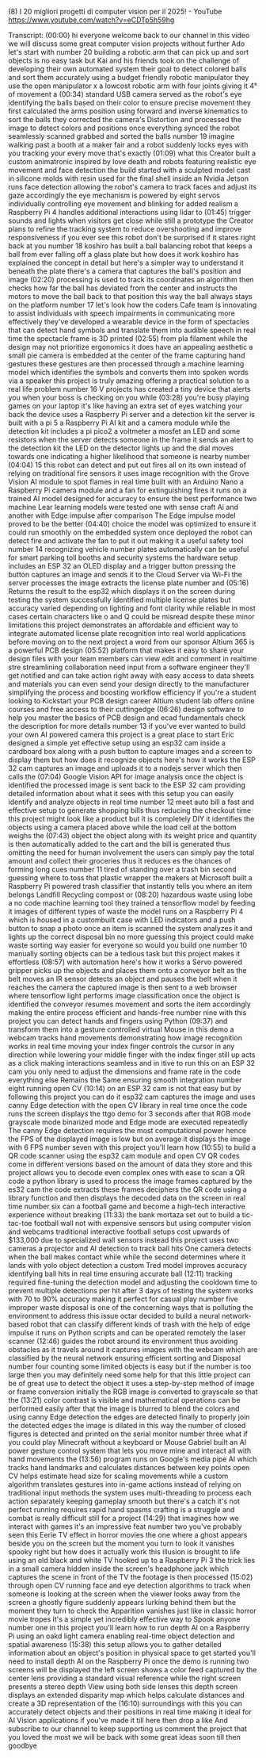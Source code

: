 (8) I 20 migliori progetti di computer vision per il 2025! - YouTube
https://www.youtube.com/watch?v=eCDTp5h59hg

Transcript:
(00:00) hi everyone welcome back to our channel in this video we will discuss some great computer vision projects without further Ado let's start with number 20 building a robotic arm that can pick up and sort objects is no easy task but Kai and his friends took on the challenge of developing their own automated system their goal to detect colored balls and sort them accurately using a budget friendly robotic manipulator they use the open manipulator x a lowcost robotic arm with four joints giving it 4° of movement a
(00:34) standard USB camera served as the robot's eye identifying the balls based on their color to ensure precise movement they first calculated the arms position using forward and inverse kinematics to sort the balls they corrected the camera's Distortion and processed the image to detect colors and positions once everything synced the robot seamlessly scanned grabbed and sorted the balls number 19 imagine walking past a booth at a maker fair and a robot suddenly locks eyes with you tracking your every move that's exactly
(01:09) what this Creator built a custom animatronic inspired by love death and robots featuring realistic eye movement and face detection the build started with a sculpted model cast in silicone molds with resin used for the final shell inside an Nvidia Jetson runs face detection allowing the robot's camera to track faces and adjust its gaze accordingly the eye mechanism is powered by eight servos individually controlling eye movement and blinking for added realism a Raspberry Pi 4 handles additional interactions using lidar to
(01:45) trigger sounds and lights when visitors get close while still a prototype the Creator plans to refine the tracking system to reduce overshooting and improve responsiveness if you ever see this robot don't be surprised if it stares right back at you number 18 koshiro has built a ball balancing robot that keeps a ball from ever falling off a glass plate but how does it work koshiro has explained the concept in detail but here's a simpler way to understand it beneath the plate there's a camera that captures the ball's position and image
(02:20) processing is used to track its coordinates an algorithm then checks how far the ball has deviated from the center and instructs the motors to move the ball back to that position this way the ball always stays on the platform number 17 let's look how the coders Cafe team is innovating to assist individuals with speech impairments in communicating more effectively they've developed a wearable device in the form of spectacles that can detect hand symbols and translate them into audible speech in real time the spectacle frame is 3D printed
(02:55) from pla filament while the design may not prioritize ergonomics it does have an appealing aesthetic a small pie camera is embedded at the center of the frame capturing hand gestures these gestures are then processed through a machine learning model which identifies the symbols and converts them into spoken words via a speaker this project is truly amazing offering a practical solution to a real life problem number 16 V projects has created a tiny device that alerts you when your boss is checking on you while
(03:28) you're busy playing games on your laptop it's like having an extra set of eyes watching your back the device uses a Raspberry Pi server and a detection kit the server is built with a pi 5 a Raspberry Pi AI kit and a camera module while the detection kit includes a pi pico2 a voltmeter a mosfet an LED and some resistors when the server detects someone in the frame it sends an alert to the detection kit the LED on the detector lights up and the dial moves towards one indicating a higher likelihood that someone is nearby number
(04:04) 15 this robot can detect and put out fires all on its own instead of relying on traditional fire sensors it uses image recognition with the Grove Vision AI module to spot flames in real time built with an Arduino Nano a Raspberry Pi camera module and a fan for extinguishing fires it runs on a trained AI model designed for accuracy to ensure the best performance two machine Lear learning models were tested one with sense craft Ai and another with Edge impulse after comparison The Edge impulse model proved to be the better
(04:40) choice the model was optimized to ensure it could run smoothly on the embedded system once deployed the robot can detect fire and activate the fan to put it out making it a useful safety tool number 14 recognizing vehicle number plates automatically can be useful for smart parking toll booths and security systems the hardware setup includes an ESP 32 an OLED display and a trigger button pressing the button captures an image and sends it to the Cloud Server via Wi-Fi the server processes the image extracts the license plate number and
(05:16) Returns the result to the esp32 which displays it on the screen during testing the system successfully identified multiple license plates but accuracy varied depending on lighting and font clarity while reliable in most cases certain characters like o and Q could be misread despite these minor limitations this project demonstrates an affordable and efficient way to integrate automated license plate recognition into real world applications before moving on to the next project a word from our sponsor Altium 365 is a powerful PCB design
(05:52) platform that makes it easy to share your design files with your team members can view edit and comment in realtime stre streamlining collaboration need input from a software engineer they'll get notified and can take action right away with easy access to data sheets and materials you can even send your design directly to the manufacturer simplifying the process and boosting workflow efficiency if you're a student looking to Kickstart your PCB design career Altium student lab offers online courses and free access to their cuttingedge
(06:26) design software to help you master the basics of PCB design and ecad fundamentals check the description for more details number 13 if you've ever wanted to build your own AI powered camera this project is a great place to start Eric designed a simple yet effective setup using an esp32 cam inside a cardboard box along with a push button to capture images and a screen to display them but how does it recognize objects here's how it works the ESP 32 cam captures an image and uploads it to a nodejs server which then calls the
(07:04) Google Vision API for image analysis once the object is identified the processed image is sent back to the ESP 32 cam providing detailed information about what it sees with this setup you can easily identify and analyze objects in real time number 12 meet auto bill a fast and effective setup to generate shopping bills thus reducing the checkout time this project might look like a product but it is completely DIY it identifies the objects using a camera placed above while the load cell at the bottom weighs the
(07:43) object the object along with its weight price and quantity is then automatically added to the cart and the bill is generated thus omitting the need for human involvement the users can simply pay the total amount and collect their groceries thus it reduces es the chances of forming long cues number 11 tired of standing over a trash bin second guessing where to toss that plastic wrapper the makers at Microsoft built a Raspberry Pi powered trash classifier that instantly tells you where an item belongs Landfill Recycling compost or
(08:20) hazardous waste using lobe a no code machine learning tool they trained a tensorflow model by feeding it images of different types of waste the model runs on a Raspberry Pi 4 which is housed in a custombuilt case with LED indicators and a push button to snap a photo once an item is scanned the system analyzes it and lights up the correct disposal bin no more guessing this project could make waste sorting way easier for everyone so would you build one number 10 manually sorting objects can be a tedious task but this project makes it effortless
(08:57) with automation here's how it works a Servo powered gripper picks up the objects and places them onto a conveyor belt as the belt moves an IR sensor detects an object and pauses the belt when it reaches the camera the captured image is then sent to a web browser where tensorflow light performs image classification once the object is identified the conveyor resumes movement and sorts the item accordingly making the entire process efficient and hands-free number nine with this project you can detect hands and fingers using Python
(09:37) and transform them into a gesture controlled virtual Mouse in this demo a webcam tracks hand movements demonstrating how image recognition works in real time moving your index finger controls the cursor in any direction while lowering your middle finger with the index finger still up acts as a click making interactions seamless and in itive to run this on an ESP 32 cam you only need to adjust the dimensions and frame rate in the code everything else Remains the Same ensuring smooth integration number eight running open CV
(10:14) on an ESP 32 cam is not that easy but by following this project you can do it esp32 cam captures the image and uses canny Edge detection with the open CV library in real time once the code runs the screen displays the ttgo demo for 3 seconds after that RGB mode grayscale mode binarized mode and Edge mode are executed repeatedly The canny Edge detection requires the most computational power hence the FPS of the displayed image is low but on average it displays the image with 6 FPS number seven with this project you'll learn how
(10:55) to build a QR code scanner using the esp32 cam module and open CV QR codes come in different versions based on the amount of data they store and this project allows you to decode even complex ones with ease to scan a QR code a python library is used to process the image frames captured by the es32 cam the code extracts these frames deciphers the QR code using a library function and then displays the decoded data on the screen in real time number six can a football game and become a high-tech interactive experience without breaking
(11:33) the bank mortaza set out to build a tic-tac-toe football wall not with expensive sensors but using computer vision and webcams traditional interactive football setups cost upwards of $133,000 due to specialized wall sensors instead this project uses two cameras a projector and AI detection to track ball hits One camera detects when the ball makes contact while while the second determines where it lands with yolo object detection a custom Tred model improves accuracy identifying ball hits in real time ensuring accurate ball
(12:11) tracking required fine-tuning the detection model and adjusting the cooldown time to prevent multiple detections per hit after 3 days of testing the system works with 70 to 90% accuracy making it perfect for casual play number five improper waste disposal is one of the concerning ways that is polluting the environment to address this issue octar decided to build a neural network-based robot that can classify different kinds of trash with the help of edge impulse it runs on Python scripts and can be operated remotely the laser scanner
(12:46) guides the robot around its environment thus avoiding obstacles as it travels around it captures images with the webcam which are classified by the neural network ensuring efficient sorting and Disposal number four counting some limited objects is easy but if the number is too large then you may definitely need some help for that this little project can be of great use to detect the object it uses a step-by-step method of image or frame conversion initially the RGB image is converted to grayscale so that the
(13:21) color contrast is visible and mathematical operations can be performed easily after that the image is blurred to blend the colors and using canny Edge detection the edges are detected finally to properly join the detected edges the image is dilated in this way the number of closed figures is detected and printed on the serial monitor number three what if you could play Minecraft without a keyboard or Mouse Gabriel built an AI power gesture control system that lets you move mine and interact all with hand movements the
(13:56) program runs on Google's media pipe AI which tracks hand landmarks and calculates distances between key points open CV helps estimate head size for scaling movements while a custom algorithm translates gestures into in-game actions instead of relying on traditional input methods the system uses multi-threading to process each action separately keeping gameplay smooth but there's a catch it's not perfect running requires rapid hand spasms crafting is a struggle and combat is really difficult still for a project
(14:29) that imagines how we interact with games it's an impressive feat number two you've probably seen this Eerie TV effect in horror movies the one where a ghost appears beside you on the screen but the moment you turn to look it vanishes spooky right but how does it actually work this illusion is brought to life using an old black and white TV hooked up to a Raspberry Pi 3 the trick lies in a small camera hidden inside the screen's headphone jack which captures the scene in front of the TV the footage is then processed
(15:02) through open CV running face and eye detection algorithms to track when someone is looking at the screen when the viewer looks away from the screen a ghostly figure suddenly appears lurking behind them but the moment they turn to check the Apparition vanishes just like in classic horror movie tropes it's a simple yet incredibly effective way to Spook anyone number one in this project you'll learn how to run depth AI on a Raspberry Pi using an oakd light camera enabling real-time object detection and spatial awareness
(15:38) this setup allows you to gather detailed information about an object's position in physical space to get started you'll need to install depth AI on the Raspberry Pi once the demo is running two screens will be displayed the left screen shows a color feed captured by the center lens providing a standard visual reference while the right screen presents a stereo depth View using both side lenses this depth screen displays an extended disparity map which helps calculate distances and create a 3D representation of the
(16:10) surroundings with this you can accurately detect objects and their positions in real time making it ideal for AI Vision applications if you've made it till here then drop a like And subscribe to our channel to keep supporting us comment the project that you loved the most we will be back with some great ideas soon till then goodbye
